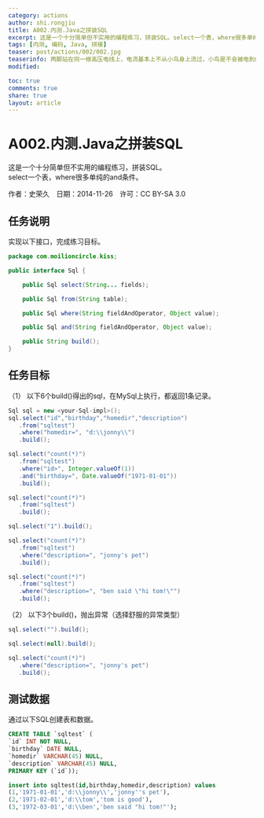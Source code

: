 ```yaml
---
category: actions
author: shi.rongjiu
title: A002.内测.Java之拼装SQL
excerpt: 这是一个十分简单但不实用的编程练习，拼装SQL。select一个表，where很多单纯的and条件。
tags: [内测, 编码, Java, 拼接]
teaser: post/actions/002/002.jpg
teaserinfo: 两脚站在同一根高压电线上，电流基本上不从小鸟身上流过，小鸟是不会被电到的。
modified: 

toc: true
comments: true
share: true
layout: article
---
```


# A002.内测.Java之拼装SQL

这是一个十分简单但不实用的编程练习，拼装SQL。  
select一个表，where很多单纯的and条件。

作者：史荣久　日期：2014-11-26　许可：CC BY-SA 3.0  

## 任务说明

实现以下接口，完成练习目标。

``` java
package com.moilioncircle.kiss;

public interface Sql {

    public Sql select(String... fields);

    public Sql from(String table);

    public Sql where(String fieldAndOperator, Object value);

    public Sql and(String fieldAndOperator, Object value);

    public String build();
}
```

## 任务目标

（1） 以下6个build()得出的sql，在MySql上执行，都返回1条记录。

``` java
Sql sql = new <your-Sql-impl>();
sql.select("id","birthday","homedir","description")
   .from("sqltest")
   .where("homedir=", "d:\\jonny\\")
   .build();

sql.select("count(*)")
   .from("sqltest")
   .where("id>", Integer.valueOf(1))
   .and("birthday=", Date.valueOf("1971-01-01"))
   .build();

sql.select("count(*)")
   .from("sqltest")
   .build();

sql.select("1").build();

sql.select("count(*)")
   .from("sqltest")
   .where("description=", "jonny's pet")
   .build();

sql.select("count(*)")
   .from("sqltest")
   .where("description=", "ben said \"hi tom!\"")
   .build();
```

（2） 以下3个build()，抛出异常（选择舒服的异常类型）

``` java
sql.select("").build();

sql.select(null).build();

sql.select("count(*)")
   .where("description=", "jonny's pet")
   .build();
```

## 测试数据

通过以下SQL创建表和数据。

``` sql
CREATE TABLE `sqltest` (
`id` INT NOT NULL,
`birthday` DATE NULL,
`homedir` VARCHAR(45) NULL,
`description` VARCHAR(45) NULL,
PRIMARY KEY (`id`));

insert into sqltest(id,birthday,homedir,description) values
(1,'1971-01-01','d:\\jonny\\','jonny''s pet'),
(2,'1971-02-01','d:\\tom','tom is good'),
(3,'1972-03-01','d:\\ben','ben said "hi tom!"');
```
